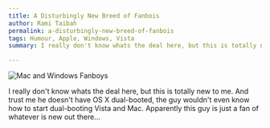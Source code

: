 ```yaml
---
title: A Disturbingly New Breed of Fanbois
author: Rami Taibah
permalink: a-disturbingly-new-breed-of-fanbois
tags: Humour, Apple, Windows, Vista
summary: I really don't know whats the deal here, but this is totally new to me. And trust me he doesn't have OS X dual-booted, the guy wouldn't even know how to start dual-booting Vista and Mac. Apparently this guy is just a fan of whatever is new out there...

---
```


![Mac and Windows Fanboys]({filename}/images/mac-fanboi.jpg)

I really don't know whats the deal here, but this is totally new to me. And trust me he doesn't have OS X dual-booted, the guy wouldn't even know how to start dual-booting Vista and Mac. Apparently this guy is just a fan of whatever is new out there...
